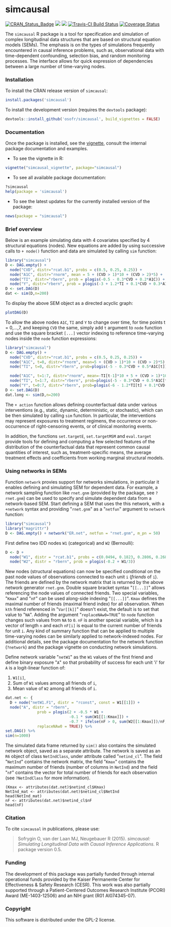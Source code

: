 simcausal
==========

[![CRAN_Status_Badge](http://www.r-pkg.org/badges/version/simcausal)](https://CRAN.R-project.org/package=simcausal)
[![](http://cranlogs.r-pkg.org/badges/simcausal)](https://CRAN.R-project.org/package=simcausal) [![](http://cranlogs.r-pkg.org/badges/grand-total/simcausal)](https://CRAN.R-project.org/package=simcausal)
[![Travis-CI Build Status](https://travis-ci.org/osofr/simcausal.svg?branch=master)](https://travis-ci.org/osofr/simcausal)
[![Coverage Status](https://coveralls.io/repos/osofr/simcausal/badge.svg?branch=master&service=github)](https://coveralls.io/github/osofr/simcausal?branch=master)

The `simcausal` R package is a tool for specification and simulation of complex longitudinal data structures that are based on structural equation models (SEMs). The emphasis is on the types of simulations frequently encountered in causal inference problems, such as, observational data with time-dependent confounding, selection bias, and random monitoring processes. The interface allows for quick expression of dependencies between a large number of time-varying nodes. 

### Installation

To install the CRAN release version of `simcausal`: 

```R
install.packages('simcausal')
```

To install the development version (requires the `devtools` package):

```R
devtools::install_github('osofr/simcausal', build_vignettes = FALSE)
```

### Documentation

Once the package is installed, see the [vignette](https://CRAN.R-project.org/package=simcausal/vignettes/simcausal_vignette.pdf), consult the internal package documentation and examples. 

* To see the vignette in R:

```R
vignette("simcausal_vignette", package="simcausal")
```

* To see all available package documentation:

```R
?simcausal
help(package = 'simcausal')
```

* To see the latest updates for the currently installed version of the package:

```r
news(package = "simcausal")
```

### Brief overview

Below is an example simulating data with 4 covariates specified by 4 structural equations (nodes). New equations are added by using successive calls to `+ node()` function and data are simulated by calling `sim` function:

```R
library("simcausal")
D <- DAG.empty() + 
  node("CVD", distr="rcat.b1", probs = c(0.5, 0.25, 0.25)) +
  node("A1C", distr="rnorm", mean = 5 + (CVD > 1)*10 + (CVD > 2)*5) +
  node("TI", distr="rbern", prob = plogis(-0.5 - 0.3*CVD + 0.2*A1C)) +
  node("Y", distr="rbern", prob = plogis(-3 + 1.2*TI + 0.1*CVD + 0.3*A1C))
D <- set.DAG(D)
dat <- sim(D,n=200)
```

To display the above SEM object as a directed acyclic graph:

```R
plotDAG(D)
```

To allow the above nodes `A1C`, `TI` and `Y` to change over time, for time points t = 0,...,7, and keeping `CVD` the same, simply add `t` argument to `node` function and use the square bracket `[...]` vector indexing to reference time-varying nodes inside the `node` function expressions:

```R
library("simcausal")
D <- DAG.empty() + 
  node("CVD", distr="rcat.b1", probs = c(0.5, 0.25, 0.25)) +
  node("A1C", t=0, distr="rnorm", mean=5 + (CVD > 1)*10 + (CVD > 2)*5) + 
  node("TI", t=0, distr="rbern", prob=plogis(-5 - 0.3*CVD + 0.5*A1C[t])) +

  node("A1C", t=1:7, distr="rnorm", mean=-TI[t-1]*10 + 5 + (CVD > 1)*10 + (CVD > 2)*5) +
  node("TI", t=1:7, distr="rbern", prob=plogis(-5 - 0.3*CVD + 0.5*A1C[t] + 1.5*TI[t-1])) +
  node("Y", t=0:7, distr="rbern", prob=plogis(-6 - 1.2*TI[t] + 0.1*CVD + 0.3*A1C[t]), EFU=TRUE)
D <- set.DAG(D)
dat.long <- sim(D,n=200)
```

The `+ action` function allows defining counterfactual data under various interventions (e.g., static, dynamic, deterministic, or stochastic), which can be then simulated by calling `sim` function. In particular, the interventions may represent exposures to treatment regimens, the occurrence or non-occurrence of right-censoring events, or of clinical monitoring events.

In addition, the functions `set.targetE`, `set.targetMSM` and `eval.target` provide tools for defining and computing a few selected features of the distribution of the counterfactual data that represent common causal quantities of interest, such as, treatment-specific means, the average treatment effects and coefficients from working marginal structural models. 


### Using networks in SEMs

Function `network` provies support for networks simulations, in particular it enables defining and simulating SEM for dependent data. For example, a network sampling function like `rnet.gnm` (provided by the package, see `?rnet.gnm`) can be used to specify and simulate dependent data from a network-based SEM.  Start defining a SEM that uses the this network, with a `+network` syntax and providing "`rnet.gnm`" as a "`netfun`" argument to `network` function:

```R
library("simcausal")
library("magrittr")
D <- DAG.empty() + network("ER.net", netfun = "rnet.gnm", m_pn = 50)
```

First define two IDD nodes `W1` (categorical) and `W2` (Bernoulli):

```R
D <- D + 
  node("W1", distr = "rcat.b1", probs = c(0.0494, 0.1823, 0.2806, 0.2680, 0.1651, 0.0546)) + 
  node("W2", distr = "rbern", prob = plogis(-0.2 + W1/3))
```

New nodes (structural equations) can now be specified conditional on the past node values of observations connected to each unit `i` (*friends* of `i`). The friends are defined by the network matrix that is returned by the above network generator `rnet.gnm`. Double square bracket syntax "`[[...]]`" allows referencing the node values of connected friends. Two special variables, "`Kmax`" and "`nF`" can be used along-side indexing "`[[...]]`". `Kmax`  defines the maximal number of friends (maximal friend index) for all observation. When `kth` friend referenced in "`Var[[k]]`" doesn't exist, the default is to set that value to "`NA`". Adding the argument "`replaceNAw0=TRUE`" to `node` function changes such values from `NA` to `0`. `nF` is another special variable, which is a vector of length `n` and each `nF[i]` is equal to the current number of friends for unit `i`. Any kind of summary function that can be applied to multiple time-varying nodes can be similarly applied to network-indexed nodes. For additional details, see the package documentation for the network function (`?network`) and the package vignette on conducting network simulations.

Define network variable "`netW1`" as the `W1` values of the first friend and define binary exposure "`A`" so that probability of success for each unit 'i' for `A` is a logit-linear function of:
1. `W1[i]`,
2. Sum of `W1` values among all friends of `i`,
3. Mean value of `W2` among all friends of `i`.

```R
dat.net <- {
  D + node("netW1.F1", distr = "rconst", const = W1[[1]]) +
  node("A", distr = "rbern",
              prob = plogis(2 + -0.5 * W1 +
                            -0.1 * sum(W1[[1:Kmax]]) +
                            -0.7 * ifelse(nF > 0, sum(W2[[1:Kmax]])/nF, 0)),
              replaceNAw0 = TRUE)} %>%
set.DAG() %>%
sim(n=1000)
```

The simulated data frame returned by `sim()` also contains the simulated network object, saved as a separate attribute. The network is saved as an `R6` object of class `NetIndClass`, under attribute called "`netind_cl`". The field "`NetInd`" contains the network matrix, the field "`Kmax`" contains the maximum number of friends (number of columns in `NetInd`) and the field "`nF`" contains the vector for total number of friends for each observation (see `?NetIndClass` for more information).

```{r}
(Kmax <- attributes(dat.net)$netind_cl$Kmax)
NetInd_mat <- attributes(dat.net)$netind_cl$NetInd
head(NetInd_mat)
nF <- attributes(dat.net)$netind_cl$nF
head(nF)
```

### Citation
To cite `simcausal` in publications, please use:
> Sofrygin O, van der Laan MJ, Neugebauer R (2015). *simcausal: Simulating Longitudinal Data with Causal Inference Applications.* R package version 0.5.

### Funding
The development of this package was partially funded through internal operational funds provided by the Kaiser Permanente Center for Effectiveness & Safety Research (CESR). This work was also partially supported through a Patient-Centered Outcomes Research Institute (PCORI) Award (ME-1403-12506) and an NIH grant (R01 AI074345-07).

### Copyright
This software is distributed under the GPL-2 license.
